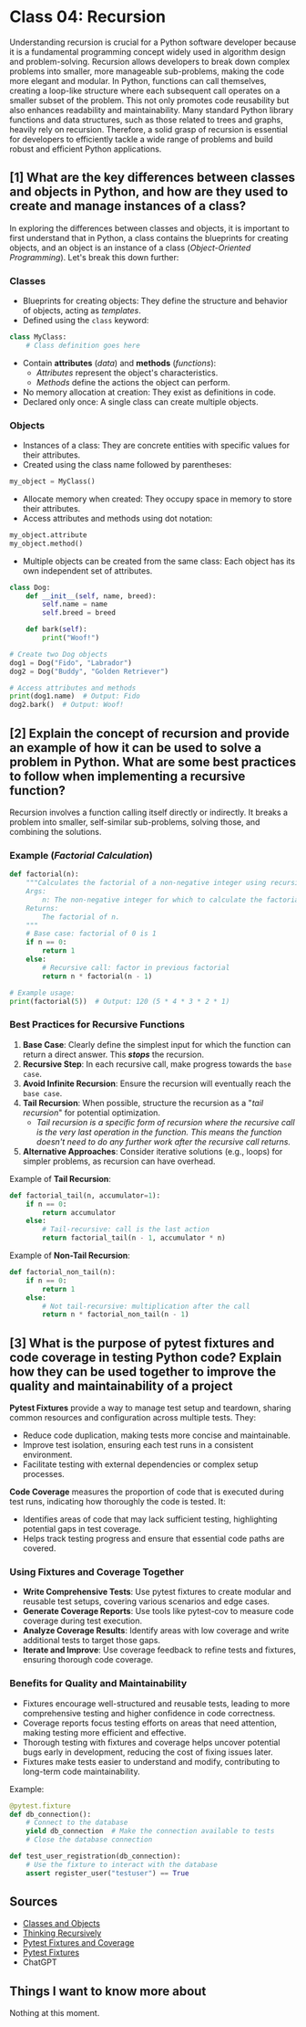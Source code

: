 # Class 04: Recursion

Understanding recursion is crucial for a Python software developer because it is a fundamental programming concept widely used in algorithm design and problem-solving. Recursion allows developers to break down complex problems into smaller, more manageable sub-problems, making the code more elegant and modular. In Python, functions can call themselves, creating a loop-like structure where each subsequent call operates on a smaller subset of the problem. This not only promotes code reusability but also enhances readability and maintainability. Many standard Python library functions and data structures, such as those related to trees and graphs, heavily rely on recursion. Therefore, a solid grasp of recursion is essential for developers to efficiently tackle a wide range of problems and build robust and efficient Python applications.

## [1] What are the key differences between **classes** and **objects** in Python, and how are they used to create and manage instances of a class?

In exploring the differences between classes and objects, it is important to first understand that in Python,
a class contains the blueprints for creating objects, and an object is an instance of a class (*Object-Oriented Programming*).
Let's break this down further:

### Classes

- Blueprints for creating objects: They define the structure and behavior of objects, acting as *templates*.
- Defined using the `class` keyword:

```python
class MyClass:
    # Class definition goes here
```

- Contain **attributes** (*data*) and **methods** (*functions*):
  - *Attributes* represent the object's characteristics.
  - *Methods* define the actions the object can perform.
- No memory allocation at creation: They exist as definitions in code.
- Declared only once: A single class can create multiple objects.

### Objects

- Instances of a class: They are concrete entities with specific values for their attributes.
- Created using the class name followed by parentheses:

```python
my_object = MyClass()
```

- Allocate memory when created: They occupy space in memory to store their attributes.
- Access attributes and methods using dot notation:

```python
my_object.attribute
my_object.method()
```

- Multiple objects can be created from the same class: Each object has its own independent set of attributes.

```python
class Dog:
    def __init__(self, name, breed):
        self.name = name
        self.breed = breed

    def bark(self):
        print("Woof!")

# Create two Dog objects
dog1 = Dog("Fido", "Labrador")
dog2 = Dog("Buddy", "Golden Retriever")

# Access attributes and methods
print(dog1.name)  # Output: Fido
dog2.bark()  # Output: Woof!
```

## [2] Explain the concept of **recursion** and provide an example of how it can be used to solve a problem in Python. What are some best practices to follow when implementing a recursive function?

Recursion involves a function calling itself directly or indirectly. It breaks a problem into smaller, self-similar sub-problems, solving those, and combining the solutions.

### Example (*Factorial Calculation*)

```python
def factorial(n):
    """Calculates the factorial of a non-negative integer using recursion.
    Args:
        n: The non-negative integer for which to calculate the factorial.
    Returns:
        The factorial of n.
    """
    # Base case: factorial of 0 is 1
    if n == 0:
        return 1
    else:
        # Recursive call: factor in previous factorial
        return n * factorial(n - 1)

# Example usage:
print(factorial(5))  # Output: 120 (5 * 4 * 3 * 2 * 1)
```

### Best Practices for Recursive Functions

1. **Base Case**: Clearly define the simplest input for which the function can return a direct answer. This ***stops*** the recursion.
2. **Recursive Step**: In each recursive call, make progress towards the `base case`.
3. **Avoid Infinite Recursion**: Ensure the recursion will eventually reach the `base case`.
4. **Tail Recursion**: When possible, structure the recursion as a "*tail recursion*" for potential optimization.
    - *Tail recursion is a specific form of recursion where the recursive call is the very last operation in the function. This means the function doesn't need to do any further work after the recursive call returns.*
5. **Alternative Approaches**: Consider iterative solutions (e.g., loops) for simpler problems, as recursion can have overhead.

Example of **Tail Recursion**:

```python
def factorial_tail(n, accumulator=1):
    if n == 0:
        return accumulator
    else:
        # Tail-recursive: call is the last action
        return factorial_tail(n - 1, accumulator * n)
```

Example of **Non-Tail Recursion**:

```python
def factorial_non_tail(n):
    if n == 0:
        return 1
    else:
        # Not tail-recursive: multiplication after the call
        return n * factorial_non_tail(n - 1)
```

## [3] What is the purpose of **pytest fixtures** and **code coverage** in testing Python code? Explain how they can be used together to improve the quality and maintainability of a project

**Pytest Fixtures** provide a way to manage test setup and teardown, sharing common resources and configuration across multiple tests.
They:

- Reduce code duplication, making tests more concise and maintainable.
- Improve test isolation, ensuring each test runs in a consistent environment.
- Facilitate testing with external dependencies or complex setup processes.

**Code Coverage** measures the proportion of code that is executed during test runs, indicating how thoroughly the code is tested.
It:

- Identifies areas of code that may lack sufficient testing, highlighting potential gaps in test coverage.
- Helps track testing progress and ensure that essential code paths are covered.

### Using Fixtures and Coverage Together

- **Write Comprehensive Tests**: Use pytest fixtures to create modular and reusable test setups, covering various scenarios and edge cases.
- **Generate Coverage Reports**: Use tools like pytest-cov to measure code coverage during test execution.
- **Analyze Coverage Results**: Identify areas with low coverage and write additional tests to target those gaps.
- **Iterate and Improve**: Use coverage feedback to refine tests and fixtures, ensuring thorough code coverage.

### Benefits for Quality and Maintainability

- Fixtures encourage well-structured and reusable tests, leading to more comprehensive testing and higher confidence in code correctness.
- Coverage reports focus testing efforts on areas that need attention, making testing more efficient and effective.
- Thorough testing with fixtures and coverage helps uncover potential bugs early in development, reducing the cost of fixing issues later.
- Fixtures make tests easier to understand and modify, contributing to long-term code maintainability.

Example:

```python
@pytest.fixture
def db_connection():
    # Connect to the database
    yield db_connection  # Make the connection available to tests
    # Close the database connection

def test_user_registration(db_connection):
    # Use the fixture to interact with the database
    assert register_user("testuser") == True
```

## Sources

- [Classes and Objects](https://www.learnpython.org/en/Classes_and_Objects)
- [Thinking Recursively](https://realpython.com/python-thinking-recursively/)
- [Pytest Fixtures and Coverage](https://www.linuxjournal.com/content/python-testing-pytest-fixtures-and-coverage)
- [Pytest Fixtures](https://docs.pytest.org/en/latest/fixture.html)
- ChatGPT

## Things I want to know more about

Nothing at this moment.
